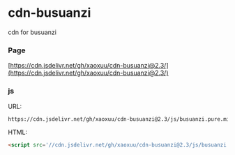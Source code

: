 # cdn-busuanzi
cdn for busuanzi

### Page

[https://cdn.jsdelivr.net/gh/xaoxuu/cdn-busuanzi@2.3/](https://cdn.jsdelivr.net/gh/xaoxuu/cdn-busuanzi@2.3/)

### js


URL:

```md
https://cdn.jsdelivr.net/gh/xaoxuu/cdn-busuanzi@2.3/js/busuanzi.pure.mini.js
```

HTML:

```html
<script src='//cdn.jsdelivr.net/gh/xaoxuu/cdn-busuanzi@2.3/js/busuanzi.pure.mini.js'></script>
```